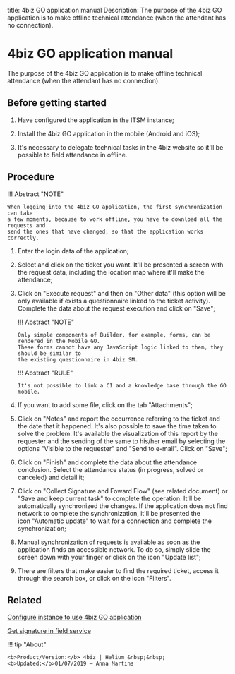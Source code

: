 title: 4biz GO application manual
Description: The purpose of the 4biz GO application is to make offline technical attendance (when the attendant has no connection).
# 4biz GO application manual

The purpose of the 4biz GO application is to make offline technical attendance (when the attendant has no connection).

Before getting started
--------------------------

1.  Have configured the application in the ITSM instance;

2.  Install the 4biz GO application in the mobile (Android and iOS);

3.  It's necessary to delegate technical tasks in the 4biz website so it'll
    be possible to field attendance in offline.

Procedure
-------------

!!! Abstract "NOTE"

    When logging into the 4biz GO application, the first synchronization can take 
    a few moments, because to work offline, you have to download all the requests and 
    send the ones that have changed, so that the application works correctly.

1.  Enter the login data of the application;

2.  Select and click on the ticket you want. It'll be presented a screen with
    the request data, including the location map where it'll make the
    attendance;

3.  Click on "Execute request" and then on "Other data" (this option will
    be only available if exists a questionnaire linked to the ticket activity).
    Complete the data about the request execution and  click on "Save";
    
    !!! Abstract "NOTE"
    
        Only simple components of Builder, for example, forms, can be rendered in the Mobile GO.
        These forms cannot have any JavaScript logic linked to them, they should be similar to 
        the existing questionnaire in 4biz SM.
        
    !!! Abstract "RULE"
    
        It's not possible to link a CI and a knowledge base through the GO mobile.
    
4.  If you want to add some file, click on the tab "Attachments";

5.  Click on "Notes" and report the occurrence referring to the ticket and the date that it happened. It's also possible to save the         time taken to solve the problem. It's available the visualization of this report by the requester and the sending of the same to         his/her email by selecting the options "Visible to the requester" and "Send to e-mail". Click on "Save";

6.  Click on "Finish" and complete the data about the attendance conclusion.
    Select the attendance status (in progress, solved or canceled) and detail
    it;

7.  Click on "Collect Signature and Foward Flow" (see related document) or "Save and keep current task" to complete
    the operation. It'll be automatically synchronized the changes. If the
    application does not find network to complete the synchronization, it'll be
    presented the icon "Automatic update" to wait for a connection and complete the
    synchronization;

8.  Manual synchronization of requests is available as soon as the application
    finds an accessible network. To do so, simply slide the screen down with
    your finger or click on the icon "Update list";

9.  There are filters that make easier to find the required ticket, access it
    through the search box, or click on the icon "Filters".

Related
-------------  

[Configure instance to use 4biz GO application](/en-us/4biz-helium/additional-features/mobile-and-field-service/configuration/configure-field-service-application.html)

[Get signature in field service](/en-us/4biz-helium/additional-features/mobile-and-field-service/use/get-signature-in-attendance.html)

!!! tip "About"

    <b>Product/Version:</b> 4biz | Helium &nbsp;&nbsp;
    <b>Updated:</b>01/07/2019 – Anna Martins
    

